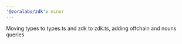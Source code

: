 ```yaml
---
'@zoralabs/zdk': minor
---
```


Moving types to types.ts and zdk to zdk.ts, adding offchain and nouns queries
